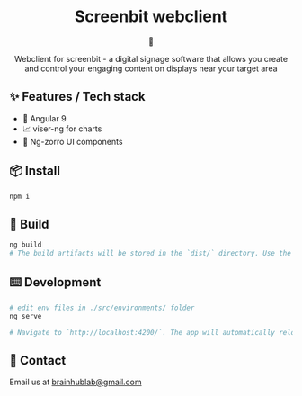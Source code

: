 <div align="center">
  <h1>Screenbit webclient</h1>🎩
  <p>Webclient for screenbit - a digital signage software that allows you create and control your engaging content on displays near your target area</p>
</div>

## ✨ Features / Tech stack

- 🔴 Angular 9
- 📈 viser-ng for charts
- 🎩 Ng-zorro UI components

## 📦 Install

```bash
npm i
```

## 🔨 Build

```bash
ng build
# The build artifacts will be stored in the `dist/` directory. Use the `--prod` flag for a production build.

```

## ⌨️ Development

```bash
# edit env files in ./src/environments/ folder
ng serve

# Navigate to `http://localhost:4200/`. The app will automatically reload if you change any of the source files.

```

## 🤝 Contact

Email us at [brainhublab@gmail.com](mailto:brainhublab@gmail.com)

